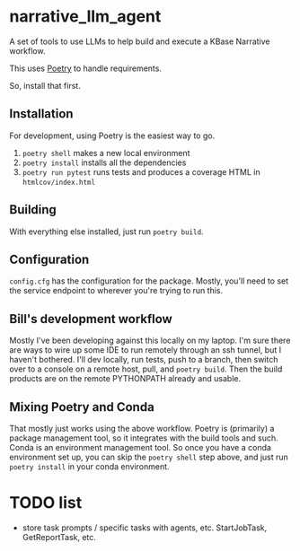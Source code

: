 # narrative_llm_agent
A set of tools to use LLMs to help build and execute a KBase Narrative workflow.

This uses [Poetry](https://python-poetry.org/) to handle requirements.

So, install that first.

## Installation
For development, using Poetry is the easiest way to go.
1. `poetry shell` makes a new local environment
2. `poetry install` installs all the dependencies
3. `poetry run pytest` runs tests and produces a coverage HTML in `htmlcov/index.html`

## Building
With everything else installed, just run `poetry build`.

## Configuration
`config.cfg` has the configuration for the package. Mostly, you'll need to set the service endpoint to wherever you're trying to run this.

## Bill's development workflow
Mostly I've been developing against this locally on my laptop. I'm sure there are ways to wire up some IDE to run remotely through an ssh tunnel, but I haven't bothered. I'll dev locally, run tests, push to a branch, then switch over to a console on a remote host, pull, and `poetry build`. Then the build products are on the remote PYTHONPATH already and usable.

## Mixing Poetry and Conda
That mostly just works using the above workflow. Poetry is (primarily) a package management tool, so it integrates with the build tools and such. Conda is an environment management tool. So once you have a conda environment set up, you can skip the `poetry shell` step above, and just run `poetry install` in your conda environment.

# TODO list
* store task prompts / specific tasks with agents, etc. StartJobTask, GetReportTask, etc.
